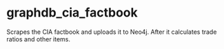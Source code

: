 # graphdb_cia_factbook
Scrapes the CIA factbook and uploads it to Neo4j.  After it calculates trade ratios and other items.
